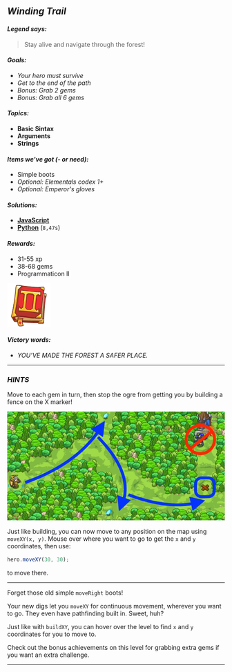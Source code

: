 ## _Winding Trail_

#### _Legend says:_
> Stay alive and navigate through the forest!

#### _Goals:_
+ _Your hero must survive_
+ _Get to the end of the path_
+ _Bonus: Grab 2 gems_
+ _Bonus: Grab all 6 gems_

#### _Topics:_
+ **Basic Sintax**
+ **Arguments**
+ **Strings**

#### _Items we've got (- or need):_
+ Simple boots
+ _Optional: Elementals codex 1+_
+ _Optional: Emperor's gloves_

#### _Solutions:_
+ **[JavaScript](windTrail.js)**
+ **[Python](wind_trail.py)** (`8,47s`)

#### _Rewards:_
+ 31-55 xp
+ 38-68 gems
+ Programmaticon II

![](img/book2.png)

#### _Victory words:_
+ _YOU'VE MADE THE FOREST A SAFER PLACE._

___

### _HINTS_

Move to each gem in turn, then stop the ogre from getting you by building a fence on the X marker! 

![](img/winding_trail.jpeg)

Just like building, you can now move to any position on the map using `moveXY(x, y)`. Mouse over where you want to go to get the `x` and `y` coordinates, then use:

```javascript
hero.moveXY(30, 30);
```
to move there.

___

Forget those old simple `moveRight` boots!

Your new digs let you `moveXY` for continuous movement, wherever you want to go. They even have pathfinding built in. Sweet, huh?

Just like with `buildXY`, you can hover over the level to find `x` and `y` coordinates for you to move to.

Check out the bonus achievements on this level for grabbing extra gems if you want an extra challenge.

___
